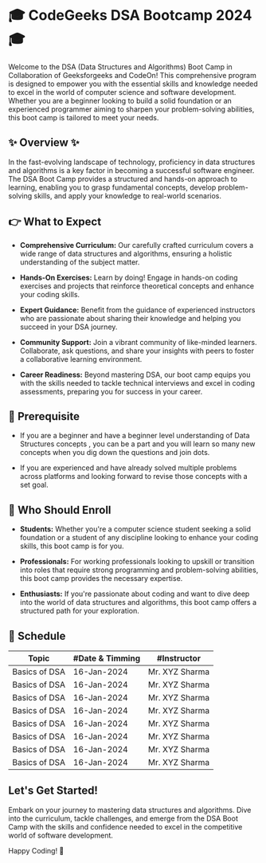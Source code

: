 # 🎓 CodeGeeks DSA Bootcamp 2024 🎓

Welcome to the DSA (Data Structures and Algorithms) Boot Camp in Collaboration of Geeksforgeeks and CodeOn! This comprehensive program is designed to empower you with the essential skills and knowledge needed to excel in the world of computer science and software development. Whether you are a beginner looking to build a solid foundation or an experienced programmer aiming to sharpen your problem-solving abilities, this boot camp is tailored to meet your needs.

## ✨ Overview ✨

In the fast-evolving landscape of technology, proficiency in data structures and algorithms is a key factor in becoming a successful software engineer. The DSA Boot Camp provides a structured and hands-on approach to learning, enabling you to grasp fundamental concepts, develop problem-solving skills, and apply your knowledge to real-world scenarios.

## 👉 What to Expect
  
- **Comprehensive Curriculum:** Our carefully crafted curriculum covers a wide range of data structures and algorithms, ensuring a holistic understanding of the subject matter.

- **Hands-On Exercises:** Learn by doing! Engage in hands-on coding exercises and projects that reinforce theoretical concepts and enhance your coding skills.

- **Expert Guidance:** Benefit from the guidance of experienced instructors who are passionate about sharing their knowledge and helping you succeed in your DSA journey.

- **Community Support:** Join a vibrant community of like-minded learners. Collaborate, ask questions, and share your insights with peers to foster a collaborative learning environment.

- **Career Readiness:** Beyond mastering DSA, our boot camp equips you with the skills needed to tackle technical interviews and excel in coding assessments, preparing you for success in your career.

## 🔎 Prerequisite

- If you are a beginner and have a beginner level understanding of Data Structures concepts , you can be a part and you will learn so many new concepts when you dig down the questions and join dots.

- If you are experienced and have already solved multiple problems across platforms and looking forward to revise those concepts with a set goal.

## 📖 Who Should Enroll

- **Students:** Whether you're a computer science student seeking a solid foundation or a student of any discipline looking to enhance your coding skills, this boot camp is for you.

- **Professionals:** For working professionals looking to upskill or transition into roles that require strong programming and problem-solving abilities, this boot camp provides the necessary expertise.

- **Enthusiasts:** If you're passionate about coding and want to dive deep into the world of data structures and algorithms, this boot camp offers a structured path for your exploration.

## 🔔 Schedule

| Topic | #Date & Timming  | #Instructor  |
| --------------| ------------| -------------- |
| Basics of DSA | 16-Jan-2024 | Mr. XYZ Sharma |
| Basics of DSA | 16-Jan-2024 | Mr. XYZ Sharma |
| Basics of DSA | 16-Jan-2024 | Mr. XYZ Sharma |
| Basics of DSA | 16-Jan-2024 | Mr. XYZ Sharma |
| Basics of DSA | 16-Jan-2024 | Mr. XYZ Sharma |
| Basics of DSA | 16-Jan-2024 | Mr. XYZ Sharma |
| Basics of DSA | 16-Jan-2024 | Mr. XYZ Sharma |
| Basics of DSA | 16-Jan-2024 | Mr. XYZ Sharma |

## Let's Get Started!

Embark on your journey to mastering data structures and algorithms. Dive into the curriculum, tackle challenges, and emerge from the DSA Boot Camp with the skills and confidence needed to excel in the competitive world of software development.

Happy Coding! 🚀
